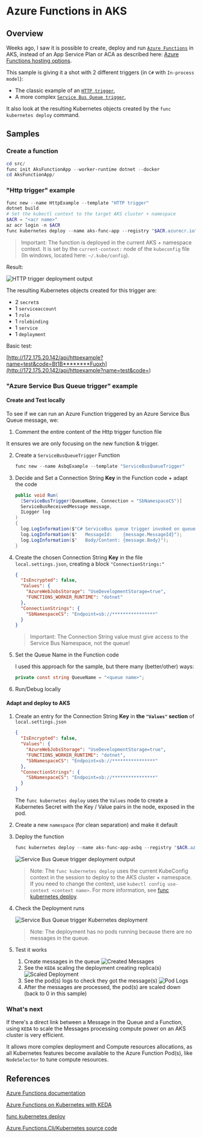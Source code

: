 # Azure Functions in AKS

## Overview

Weeks ago, I saw it is possible to create, deploy and run [`Azure Functions`](https://learn.microsoft.com/en-us/azure/azure-functions/) in AKS, instead of an App Service Plan or ACA as described here: [Azure Functions hosting options](https://learn.microsoft.com/en-us/azure/azure-functions/functions-scale#overview-of-plans).

This sample is giving it a shot with 2 different triggers (in `C#` with `In-process model`):

- The classic example of an [`HTTP trigger`](https://learn.microsoft.com/en-us/azure/azure-functions/functions-bindings-http-webhook-trigger?tabs=python-v2%2Cin-process%2Cnodejs-v4%2Cfunctionsv2&pivots=programming-language-csharp),
- A more complex [`Service Bus Queue trigger`](https://learn.microsoft.com/en-us/azure/azure-functions/functions-bindings-service-bus-trigger?tabs=python-v2%2Cin-process%2Cnodejs-v4%2Cextensionv5&pivots=programming-language-csharp),

It also look at the resulting Kubernetes objects created by the `func kubernetes deploy` command.

## Samples

### Create a function

```powershell
cd src/
func init AksFunctionApp --worker-runtime dotnet --docker
cd AksFunctionApp/
```

### "Http trigger" example

```powershell
func new --name HttpExample --template "HTTP trigger"
dotnet build
# Set the kubectl context to the target AKS cluster + namespace
$ACR = "<acr name>"
az acr login -n $ACR
func kubernetes deploy --name aks-func-app --registry "$ACR.azurecr.io"
```

> Important: The function is deployed in the current AKS + namespace context. It is set by the `current-context:` node of the `kubeconfig` file (In windows, located here: `~/.kube/config`).

Result:

![HTTP trigger deployment output](./img/deploy-http-output.jpg)

The resulting Kubernetes objects created for this trigger are:

- 2 `secret`s
- 1 `serviceaccount`
- 1 `role`
- 1 `rolebinding`
- 1 `service`
- 1 `deployment`

Basic test:

[http://172.175.20.142/api/httpexample?name=test&code=Bt1B********Fuoxh](http://172.175.20.142/api/httpexample?name=test&code=<API key>)

### "Azure Service Bus Queue trigger" example

#### Create and Test locally

To see if we can run an Azure Function triggered by an Azure Service Bus Queue message, we:

1. Comment the entire content of the Http trigger function file

It ensures we are only focusing on the new function & trigger.

2. Create a `ServiceBusQueueTrigger` Function

    ```powershell
    func new --name AsbqExample --template "ServiceBusQueueTrigger"
    ```

3. Decide and Set a Connection String **Key** in the Function code + adapt the code

    ```csharp
    public void Run(
      [ServiceBusTrigger(QueueName, Connection = "SbNamespaceCS")]
      ServiceBusReceivedMessage message,
      ILogger log
    )
    {
      log.LogInformation($"C# ServiceBus queue trigger invoked on queue: {QueueName}");
      log.LogInformation($"   MessageId:    {message.MessageId}");
      log.LogInformation($"   Body/Content: {message.Body}");
    }
    ```

4. Create the chosen Connection String **Key** in the file `local.settings.json`, creating a block `"ConnectionStrings:"`

    ```json
    {
      "IsEncrypted": false,
      "Values": {
        "AzureWebJobsStorage": "UseDevelopmentStorage=true",
        "FUNCTIONS_WORKER_RUNTIME": "dotnet"
      },
      "ConnectionStrings": {
        "SbNamespaceCS": "Endpoint=sb://****************"
      }
    }
    ```

   > Important: The Connection String value must give access to the Service Bus Namespace, not the queue!

5. Set the Queue Name in the Function code

    I used this approach for the sample, but there many (better/other) ways:

    ```csharp
    private const string QueueName = "<queue name>";
    ```

6. Run/Debug locally

#### Adapt and deploy to AKS

1. Create an entry for the Connection String **Key** in **the `"Values"` section** of `local.settings.json`

    ```json
    {
      "IsEncrypted": false,
      "Values": {
        "AzureWebJobsStorage": "UseDevelopmentStorage=true",
        "FUNCTIONS_WORKER_RUNTIME": "dotnet",
        "SbNamespaceCS": "Endpoint=sb://****************"
      },
      "ConnectionStrings": {
        "SbNamespaceCS": "Endpoint=sb://****************"
      }
    }
    ```

   The `func kubernetes deploy` uses the `Values` node to create a Kubernetes Secret with the Key / Value pairs in the node, exposed in the pod.

2. Create a new `namespace` (for clean separation) and make it default

3. Deploy the function

    ```powershell
    func kubernetes deploy --name aks-func-app-asbq --registry "$ACR.azurecr.io"
    ```

    ![Service Bus Queue trigger deployment output](./img/deploy-asbq-output.jpg)

    > Note: The `func kubernetes deploy` uses the current KubeConfig context in the session to deploy to the AKS cluster + namespace.
    > If you need to change the context, use `kubectl config use-context <context name>`.
    > For more information, see [func kubernetes deploy](https://learn.microsoft.com/en-us/azure/azure-functions/functions-core-tools-reference?tabs=v2#func-kubernetes-deploy).

4. Check the Deployment runs

    ![Service Bus Queue trigger Kubernetes deployment](./img/asbq-deployment-result.jpg)

    > Note: The deployment has no pods running because there are no messages in the queue.

5. Test it works

    1. Create messages in the queue
    ![Created Messages](./img/created-messages.jpg)
    2. See the `KEDA` scaling the deployment creating replica(s)
    ![Scaled Deployment](./img/scaled-deployment.jpg)
    3. See the pod(s) logs to check they got the message(s)
    ![Pod Logs](./img/pods-logs.jpg)
    4. After the messages are processed, the pod(s) are scaled down (back to 0 in this sample)

### What's next

If there's a direct link between a Message in the Queue and a Function, using `KEDA` to scale the Messages processing compute power on an AKS cluster is very efficient.

It allows more complex deployment and Compute resources allocations, as all Kubernetes features become available to the Azure Function Pod(s), like `NodeSelector` to tune compute resources.

## References

[Azure Functions documentation](https://learn.microsoft.com/en-us/azure/azure-functions/)

[Azure Functions on Kubernetes with KEDA](https://learn.microsoft.com/en-us/azure/azure-functions/functions-kubernetes-keda)

[func kubernetes deploy](https://learn.microsoft.com/en-us/azure/azure-functions/functions-core-tools-reference?tabs=v2#func-kubernetes-deploy)

[Azure.Functions.Cli/Kubernetes source code](https://github.com/Azure/azure-functions-core-tools/tree/v4.x/src/Azure.Functions.Cli/Kubernetes)

